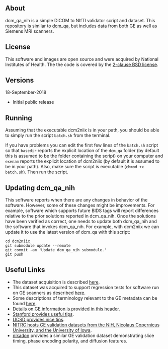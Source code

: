 ## About

dcm_qa_nih is a simple DICOM to NIfTI validator script and dataset. This repository is similar to [dcm_qa](https://github.com/neurolabusc/dcm_qa), but includes data from both GE as well as Siemens MRI scanners.

## License

This software and images are open source and were acquired by National Institutes of Health. The the code is covered by the [2-clause BSD license](https://opensource.org/licenses/BSD-2-Clause).

## Versions

18-September-2018
 - Initial public release

## Running

Assuming that the executable dcm2niix is in your path, you should be able to simply run the script `batch.sh` from the terminal.

If you have problems you can edit the first few lines of the `batch.sh` script so that `basedir` reports the explicit location of the `dcm_qa` folder (by default this is assumed to be the folder containing the script) on your computer and `exenam` reports the explicit location of dcm2niix (by default it is assumed to be in your path). Also, make sure the script is executable (`chmod +x batch.sh`). Then run the script.

## Updating dcm_qa_nih

This software reports when there are any changes in behavior of the software. However, some of these changes might be improvements. For example, software which supports future BIDS tags will report differences relative to the prior solutions reported in dcm_qa_nih. Once the solutions have been verified as correct, one needs to update both dcm_qa_nih and the software that invokes dcm_qa_nih. For example, with dcm2niix we can update it to use the latest version of dcm_qa with this script:

```
cd dcm2niix
git submodule update --remote
git commit -am 'Update dcm_qa_nih submodule.'
git push
```

## Useful Links

 - The dataset acquisition is described [here](https://docs.google.com/document/d/1ii--eAuvvP-RIuJNvJjkz-1h0LgyfsTATkPwkuKH7uc/edit#heading=h.n43cfjeo2cq2).
 - This dataset was acquired to support regression tests for software run on GE scanners as described [here](https://github.com/rordenlab/dcm2niix/issues/163).
 - Some descriptions of terminology relevant to the GE metadata can be found [here](https://docs.google.com/document/d/1-ytyPg32i_9vmMyILR3hZYP8gVtDOwv0DQSWnznyFjM/edit).
 - [Details on GE information is provided in this header](https://github.com/ScottHaileRobertson/GE-MRI-Tools/blob/master/GePackage/%2BGE/%2BPfile/%2BHeader/%2BRDB15/rdbm.h).
 - [Stanford provides useful tips](https://cni.stanford.edu/wiki/GE_Processing).
 - [UCSD provides nice tips](https://cfmriweb.ucsd.edu/Howto/3T/operatingtips.html).
 - [NITRC hosts GE validation datasets from the NIH, Nicolaus Copernicus University, and the University of Iowa](https://www.nitrc.org/plugins/mwiki/index.php/dcm2nii:MainPage#Slice_timing_correction).
 - [nikadon](https://github.com/nikadon/cc-dcm2bids-wrapper/tree/master/dicom-qa-examples) provides a similar GE validation dataset demonstrating slice timing, phase encoding polarity, and diffusion features.
